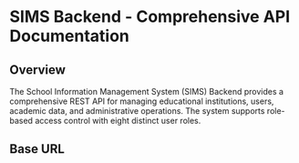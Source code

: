 # SIMS Backend - Comprehensive API Documentation

## Overview

The School Information Management System (SIMS) Backend provides a comprehensive REST API for managing educational institutions, users, academic data, and administrative operations. The system supports role-based access control with eight distinct user roles.

## Base URL